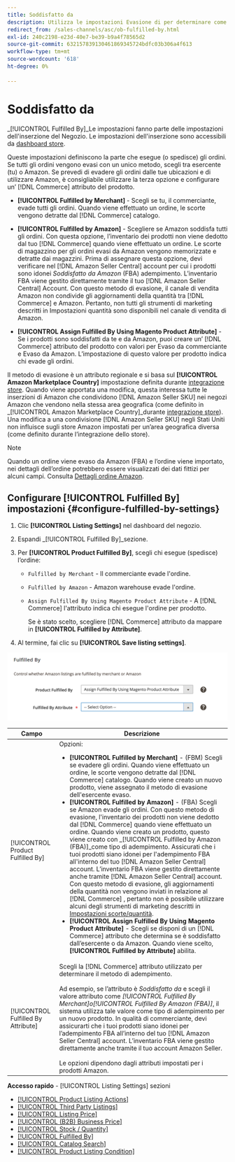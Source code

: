 ```yaml
---
title: Soddisfatto da
description: Utilizza le impostazioni Evasione di per determinare come vengono evasi (spediti) gli ordini provenienti dalle inserzioni di Amazon.
redirect_from: /sales-channels/asc/ob-fulfilled-by.html
exl-id: 240c2198-e23d-40e7-be39-b9a4f78565d2
source-git-commit: 632157839130461869345724bdfc03b306a4f613
workflow-type: tm+mt
source-wordcount: '618'
ht-degree: 0%

---
```


# Soddisfatto da

_[!UICONTROL Fulfilled By]_Le impostazioni fanno parte delle impostazioni dell&#39;inserzione del Negozio. Le impostazioni dell&#39;inserzione sono accessibili da [dashboard store](./amazon-store-dashboard.md).

Queste impostazioni definiscono la parte che esegue (o spedisce) gli ordini. Se tutti gli ordini vengono evasi con un unico metodo, scegli tra esercente (tu) o Amazon. Se prevedi di evadere gli ordini dalle tue ubicazioni e di utilizzare Amazon, è consigliabile utilizzare la terza opzione e configurare un’ [!DNL Commerce] attributo del prodotto.

- **[!UICONTROL Fulfilled by Merchant]** - Scegli se tu, il commerciante, evade tutti gli ordini. Quando viene effettuato un ordine, le scorte vengono detratte dal [!DNL Commerce] catalogo.

- **[!UICONTROL Fulfilled by Amazon]** - Scegliere se Amazon soddisfa tutti gli ordini. Con questa opzione, l’inventario dei prodotti non viene dedotto dal tuo [!DNL Commerce] quando viene effettuato un ordine. Le scorte di magazzino per gli ordini evasi da Amazon vengono memorizzate e detratte dai magazzini. Prima di assegnare questa opzione, devi verificare nel [!DNL Amazon Seller Central] account per cui i prodotti sono idonei _Soddisfatto da Amazon_ (FBA) adempimento. L’inventario FBA viene gestito direttamente tramite il tuo [!DNL Amazon Seller Central] Account. Con questo metodo di evasione, il canale di vendita Amazon non condivide gli aggiornamenti della quantità tra [!DNL Commerce] e Amazon. Pertanto, non tutti gli strumenti di marketing descritti in Impostazioni quantità sono disponibili nel canale di vendita di Amazon.

- **[!UICONTROL Assign Fulfilled By Using Magento Product Attribute]** - Se i prodotti sono soddisfatti da te e da Amazon, puoi creare un’ [!DNL Commerce] attributo del prodotto con valori per Evaso da commerciante e Evaso da Amazon. L’impostazione di questo valore per prodotto indica chi evade gli ordini.

Il metodo di evasione è un attributo regionale e si basa sul **[!UICONTROL Amazon Marketplace Country]** impostazione definita durante [integrazione store](./store-integration.md). Quando viene apportata una modifica, questa interessa tutte le inserzioni di Amazon che condividono [!DNL Amazon Seller SKU] nei negozi Amazon che vendono nella stessa area geografica (come definito in _[!UICONTROL Amazon Marketplace Country]_durante [integrazione store](./store-integration.md)). Una modifica a una condivisione [!DNL Amazon Seller SKU] negli Stati Uniti non influisce sugli store Amazon impostati per un’area geografica diversa (come definito durante l’integrazione dello store).

>[!NOTE]
>
>Quando un ordine viene evaso da Amazon (FBA) e l’ordine viene importato, nei dettagli dell’ordine potrebbero essere visualizzati dei dati fittizi per alcuni campi. Consulta [Dettagli ordine Amazon](./amazon-order-details.md).

## Configurare [!UICONTROL Fulfilled By] impostazioni {#configure-fulfilled-by-settings}

1. Clic **[!UICONTROL Listing Settings]** nel dashboard del negozio.

1. Espandi _[!UICONTROL Fulfilled By]_sezione.

1. Per **[!UICONTROL Product Fulfilled By]**, scegli chi esegue (spedisce) l’ordine:

   - `Fulfilled by Merchant` - Il commerciante evade l&#39;ordine.

   - `Fulfilled by Amazon` - Amazon warehouse evade l&#39;ordine.

   - `Assign Fulfilled By Using Magento Product Attribute` - A [!DNL Commerce] l&#39;attributo indica chi esegue l&#39;ordine per prodotto.

      Se è stato scelto, scegliere [!DNL Commerce] attributo da mappare in **[!UICONTROL Fulfilled by Attribute]**.

1. Al termine, fai clic su **[!UICONTROL Save listing settings]**.

![Impostazioni di Evasione da](assets/amazon-fulfilled-by.png)

| Campo | Descrizione |
|--- |--- |
| [!UICONTROL Product Fulfilled By] | Opzioni:<ul><li>**[!UICONTROL Fulfilled by Merchant]** - (FBM) Scegli se evadere gli ordini. Quando viene effettuato un ordine, le scorte vengono detratte dal [!DNL Commerce] catalogo. Quando viene creato un nuovo prodotto, viene assegnato il metodo di evasione dell&#39;esercente evaso.</li><li>**[!UICONTROL Fulfilled by Amazon]** - (FBA) Scegli se Amazon evade gli ordini. Con questo metodo di evasione, l&#39;inventario dei prodotti non viene dedotto dal [!DNL Commerce] quando viene effettuato un ordine. Quando viene creato un prodotto, questo viene creato con _[!UICONTROL Fulfilled by Amazon (FBA)]_come tipo di adempimento. Assicurati che i tuoi prodotti siano idonei per l&#39;adempimento FBA all&#39;interno del tuo [!DNL Amazon Seller Central] account. L’inventario FBA viene gestito direttamente anche tramite [!DNL Amazon Seller Central] account. Con questo metodo di evasione, gli aggiornamenti della quantità non vengono inviati in relazione al [!DNL Commerce] , pertanto non è possibile utilizzare alcuni degli strumenti di marketing descritti in [Impostazioni scorte/quantità](./stock-quantity.md).</li><li>**[!UICONTROL Assign Fulfilled By Using Magento Product Attribute]** - Scegli se disponi di un [!DNL Commerce] attributo che determina se è soddisfatto dall’esercente o da Amazon. Quando viene scelto, **[!UICONTROL Fulfilled by Attribute]** abilita.</li></ul> |
| [!UICONTROL Fulfilled By Attribute] | Scegli la [!DNL Commerce] attributo utilizzato per determinare il metodo di adempimento.<br><br>Ad esempio, se l’attributo è _Soddisfatto da_ e scegli il valore attributo come _[!UICONTROL Fulfilled By Merchant]_o_[!UICONTROL Fulfilled By Amazon (FBA)]_, il sistema utilizza tale valore come tipo di adempimento per un nuovo prodotto. In qualità di commerciante, devi assicurarti che i tuoi prodotti siano idonei per l’adempimento FBA all’interno del tuo [!DNL Amazon Seller Central] account. L’inventario FBA viene gestito direttamente anche tramite il tuo account Amazon Seller.<br><br>Le opzioni dipendono dagli attributi impostati per i prodotti Amazon. |

**Accesso rapido** - [!UICONTROL Listing Settings] sezioni

- [[!UICONTROL Product Listing Actions]](./product-listing-actions.md)
- [[!UICONTROL Third Party Listings]](./third-party-listing-settings.md)
- [[!UICONTROL Listing Price]](./listing-price.md)
- [[!UICONTROL (B2B) Business Price]](./business-pricing.md)
- [[!UICONTROL Stock / Quantity]](./stock-quantity.md)
- [[!UICONTROL Fulfilled By]](./fulfilled-by.md)
- [[!UICONTROL Catalog Search]](./catalog-search.md)
- [[!UICONTROL Product Listing Condition]](./product-listing-condition.md)
